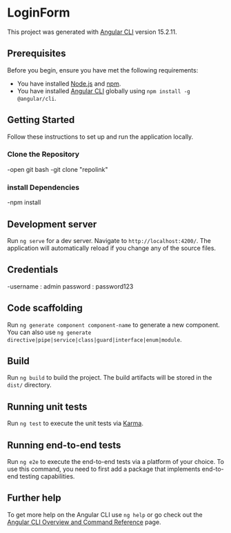 
# LoginForm
This project was generated with [Angular CLI](https://github.com/angular/angular-cli) version 15.2.11.


## Prerequisites

Before you begin, ensure you have met the following requirements:
- You have installed [Node.js](https://nodejs.org/) and [npm](https://www.npmjs.com/).
- You have installed [Angular CLI](https://angular.io/cli) globally using `npm install -g @angular/cli`.

## Getting Started

Follow these instructions to set up and run the application locally.

### Clone the Repository
-open git bash
-git clone "repolink"

### install Dependencies
-npm install


## Development server

Run `ng serve` for a dev server. Navigate to `http://localhost:4200/`. The application will automatically reload if you change any of the source files.

## Credentials
-username : admin
password : password123

## Code scaffolding

Run `ng generate component component-name` to generate a new component. You can also use `ng generate directive|pipe|service|class|guard|interface|enum|module`.

## Build

Run `ng build` to build the project. The build artifacts will be stored in the `dist/` directory.

## Running unit tests

Run `ng test` to execute the unit tests via [Karma](https://karma-runner.github.io).

## Running end-to-end tests

Run `ng e2e` to execute the end-to-end tests via a platform of your choice. To use this command, you need to first add a package that implements end-to-end testing capabilities.

## Further help

To get more help on the Angular CLI use `ng help` or go check out the [Angular CLI Overview and Command Reference](https://angular.io/cli) page.
